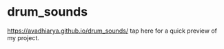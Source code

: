 # drum_sounds
https://avadhiarya.github.io/drum_sounds/ tap here for a quick preview of my project.
